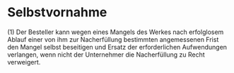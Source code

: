 # Selbstvornahme

(1) Der Besteller kann wegen eines Mangels des Werkes nach erfolglosem Ablauf einer von ihm zur Nacherfüllung bestimmten angemessenen Frist den Mangel selbst beseitigen und Ersatz der erforderlichen Aufwendungen verlangen, wenn nicht der Unternehmer die Nacherfüllung zu Recht verweigert.